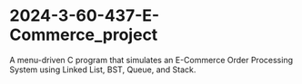 # 2024-3-60-437-E-Commerce_project
A menu-driven C program that simulates an E-Commerce Order Processing System using Linked List, BST, Queue, and Stack.
